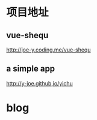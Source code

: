 # 项目地址

## vue-shequ

http://joe-y.coding.me/vue-shequ

## a simple app

http://y-joe.github,io/yichu

# blog
